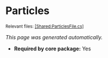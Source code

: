 # Particles
<sup>Relevant files: [[Shared:ParticlesFile.cs]](https://github.com/Regalis11/Barotrauma/blob/master/Barotrauma/BarotraumaShared/SharedSource/ContentManagement/ContentFile/ParticlesFile.cs)</sup>

*This page was generated automatically.*

- **Required by core package:** Yes




